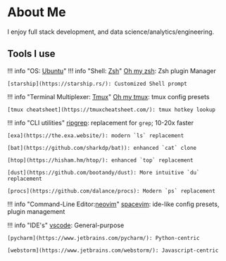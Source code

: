 # About Me


I enjoy full stack development, and data science/analytics/engineering.

## Tools I use

!!! info "OS: [Ubuntu](https://ubuntu.com/download/desktop)"
!!! info "Shell:  [Zsh](https://en.wikipedia.org/wiki/Z_shell)"
    [Oh my zsh](https://ohmyz.sh/): Zsh plugin Manager
    
    [starship](https://starship.rs/): Customized Shell prompt
    
!!! info "Terminal Multiplexer: [Tmux](https://github.com/tmux/tmux)"
    [Oh my tmux](https://github.com/gpakosz/.tmux): tmux config presets
    
    [tmux cheatsheet](https://tmuxcheatsheet.com/): tmux hotkey lookup
    
    
!!! info "CLI utilities"
    [ripgrep](https://github.com/BurntSushi/ripgrep): replacement
    for `grep`; 10-20x faster 
    
    [exa](https://the.exa.website/): modern `ls` replacement
    
    [bat](https://github.com/sharkdp/bat)): enhanced `cat` clone
    
    [htop](https://hisham.hm/htop/): enhanced `top` replacement
    
    [dust](https://github.com/bootandy/dust): More intuitive `du` replacement
    
    [procs](https://github.com/dalance/procs): Modern `ps` replacement
    
    
    
!!! info "Command-Line Editor:[neovim](https://neovim.io/)"
    [spacevim](https://spacevim.org/): ide-like config presets, plugin
     management
    
!!! info "IDE's"
    [vscode](https://code.visualstudio.com/): General-purpose
    
    [pycharm](https://www.jetbrains.com/pycharm/): Python-centric
    
    [webstorm](https://www.jetbrains.com/webstorm/): Javascript-centric
    
    

    
    
    


 

    
